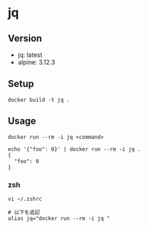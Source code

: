 # jq

## Version

- jq: latest
- alpine: 3.12.3

## Setup

`docker build -t jq .`

## Usage

`docker run --rm -i jq <command>`

```shell
echo '{"foo": 0}' | docker run --rm -i jq .
{
  "foo": 0
}
```


### zsh

```
vi ~/.zshrc

# 以下を追記
alias jq="docker run --rm -i jq "
```
